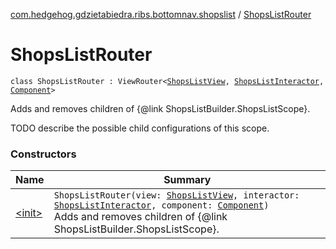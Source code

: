 [com.hedgehog.gdzietabiedra.ribs.bottomnav.shopslist](../index.md) / [ShopsListRouter](./index.md)

# ShopsListRouter

`class ShopsListRouter : ViewRouter<`[`ShopsListView`](../-shops-list-view/index.md)`, `[`ShopsListInteractor`](../-shops-list-interactor/index.md)`, `[`Component`](../-shops-list-builder/-component/index.md)`>`

Adds and removes children of {@link ShopsListBuilder.ShopsListScope}.

TODO describe the possible child configurations of this scope.

### Constructors

| Name | Summary |
|---|---|
| [&lt;init&gt;](-init-.md) | `ShopsListRouter(view: `[`ShopsListView`](../-shops-list-view/index.md)`, interactor: `[`ShopsListInteractor`](../-shops-list-interactor/index.md)`, component: `[`Component`](../-shops-list-builder/-component/index.md)`)`<br>Adds and removes children of {@link ShopsListBuilder.ShopsListScope}. |
